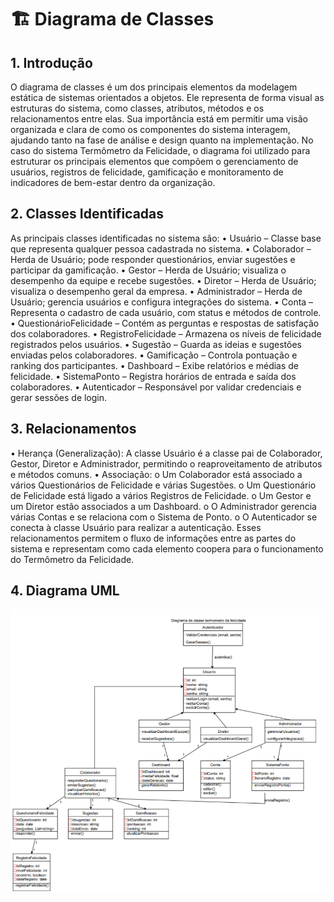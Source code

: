 # 🏗️ Diagrama de Classes
## 1. Introdução
O diagrama de classes é um dos principais elementos da modelagem estática
de sistemas orientados a objetos. Ele representa de forma visual as estruturas do
sistema, como classes, atributos, métodos e os relacionamentos entre elas.
Sua importância está em permitir uma visão organizada e clara de como os
componentes do sistema interagem, ajudando tanto na fase de análise e design
quanto na implementação.
No caso do sistema Termômetro da Felicidade, o diagrama foi utilizado para
estruturar os principais elementos que compõem o gerenciamento de usuários,
registros de felicidade, gamificação e monitoramento de indicadores de bem-estar
dentro da organização.


## 2. Classes Identificadas
As principais classes identificadas no sistema são:
• Usuário – Classe base que representa qualquer pessoa cadastrada no
sistema.
• Colaborador – Herda de Usuário; pode responder questionários, enviar
sugestões e participar da gamificação.
• Gestor – Herda de Usuário; visualiza o desempenho da equipe e recebe
sugestões.
• Diretor – Herda de Usuário; visualiza o desempenho geral da empresa.
• Administrador – Herda de Usuário; gerencia usuários e configura
integrações do sistema.
• Conta – Representa o cadastro de cada usuário, com status e métodos de
controle.
• QuestionárioFelicidade – Contém as perguntas e respostas de satisfação
dos colaboradores.
• RegistroFelicidade – Armazena os níveis de felicidade registrados pelos
usuários.
• Sugestão – Guarda as ideias e sugestões enviadas pelos colaboradores.
• Gamificação – Controla pontuação e ranking dos participantes.
• Dashboard – Exibe relatórios e médias de felicidade.
• SistemaPonto – Registra horários de entrada e saída dos colaboradores.
• Autenticador – Responsável por validar credenciais e gerar sessões de
login.

## 3. Relacionamentos
• Herança (Generalização):
A classe Usuário é a classe pai de Colaborador, Gestor, Diretor e
Administrador, permitindo o reaproveitamento de atributos e métodos
comuns.
• Associação:
o Um Colaborador está associado a vários Questionários de
Felicidade e várias Sugestões.
o Um Questionário de Felicidade está ligado a vários Registros de
Felicidade.
o Um Gestor e um Diretor estão associados a um Dashboard.
o O Administrador gerencia várias Contas e se relaciona com o
Sistema de Ponto.
o O Autenticador se conecta à classe Usuário para realizar a
autenticação.
Esses relacionamentos permitem o fluxo de informações entre as partes do
sistema e representam como cada elemento coopera para o funcionamento do
Termômetro da Felicidade.

## 4. Diagrama UML
![alt text](image.png)